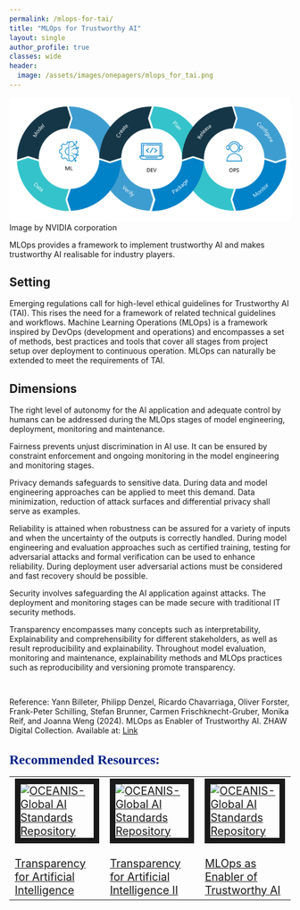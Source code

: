 ```yaml
---
permalink: /mlops-for-tai/
title: "MLOps for Trustworthy AI"
layout: single
author_profile: true
classes: wide
header:
  image: /assets/images/onepagers/mlops_for_tai.png
---
```


<html>
<body>
<p class="image" style="font:6.0px"><img src="/assets/images/onepagers/mlops_for_tai.png" alt="MLOps_Image.png"><br>
Image by NVIDIA corporation</p>

<p class="introduction"><span class="notice--info" style="font: 18.0px">MLOps provides a framework to implement trustworthy AI and makes trustworthy AI realisable for industry players.</span></p>
<h2 ><b>Setting</b></h2>
<p class="p">Emerging regulations call for high-level ethical guidelines for Trustworthy AI (TAI). This rises the need for a framework of related technical guidelines and workflows. Machine Learning Operations (MLOps) is a framework inspired by DevOps (development and operations) and encompasses a set of methods, best practices and tools that cover all stages from project setup over deployment to continuous operation. MLOps can naturally be extended to meet the requirements of TAI.</p>
<h2><b>Dimensions</b></h2>
<p class="p3"><span class="s1">The right level of </span><span class="s2">autonomy</span><span class="s1"> for the AI application and adequate control by humans can be addressed during the MLOps stages of model engineering, deployment, monitoring and maintenance.</span></p>
<p class="p3"><span class="s2">Fairness</span><span class="s1"> prevents unjust discrimination in AI use. It can be ensured by constraint enforcement and ongoing monitoring in the model engineering and monitoring stages.</span></p>
<p class="p3"><span class="s2">Privacy</span><span class="s1"> demands safeguards to sensitive data. During data and model engineering approaches can be applied to meet this demand. Data minimization, reduction of attack surfaces and differential privacy shall serve as examples.</span></p>
<p class="p3"><span class="s2">Reliability</span><span class="s1"> is attained when robustness can be assured for a variety of inputs and when the uncertainty of the outputs is correctly handled. During model engineering and evaluation approaches such as certified training, testing for adversarial attacks and formal verification can be used to enhance reliability. During deployment user adversarial actions must be considered and fast recovery should be possible.</span></p>
<p class="p3"><span class="s2">Security</span><span class="s1"> involves safeguarding the AI application against attacks. The deployment and monitoring stages can be made secure with traditional IT security methods.</span></p>
<p class="p3"><span class="s2">Transparency</span><span class="s1"> encompasses many concepts such as interpretability, Explainability and comprehensibility for different stakeholders, as well as result reproducibility and explainability. Throughout model evaluation, monitoring and maintenance, explainability methods and MLOps practices such as reproducibility and versioning promote transparency.</span></p>
<br>
<p class="p3"><span class="s1">Reference: Yann Billeter, Philipp Denzel, Ricardo Chavarriaga, Oliver Forster, Frank-Peter Schilling, Stefan Brunner, Carmen Frischknecht-Gruber, Monika Reif, and Joanna Weng (2024). MLOps as Enabler of Trustworthy AI. ZHAW Digital Collection. Available at: <a href="https://digitalcollection.zhaw.ch/bitstream/11475/30443/3/2024_Billeter-etal_MLOps-for-Trustworthy-AI_SDS24.pdf"><span class="s3">Link</span></a></span></p>
<br>
<h1 style="margin: 0.0px 0.0px 16.1px 0.0px; font: 24.0px Times; color: #012087; -webkit-text-stroke: #012087"><span class="s1"><b>Recommended Resources:</b></span></h1>
<table style="width:100%;align:center;">
<tr>
<td class="middle" align="left" style="font-size:140%;width:25%;vertical-align:top">
  <a href="ethics/assessment%20tool/ALTAI-The-Assessment-List-for-Trustwor/"><img src="Summary.png" alt="OCEANIS-Global AI Standards Repository" width="25%" border="10"><br><br>Transparency for Artificial Intelligence</a>
</td>
<td class="middle" align="left" style="font-size:140%;width:25%;vertical-align:top">
  <a href="ethics/assessment%20tool/ALTAI-The-Assessment-List-for-Trustwor/"><img src="Summary.png" alt="OCEANIS-Global AI Standards Repository" width="25%" border="10"><br><br>Transparency for Artificial Intelligence II</a>
</td>
<td class="middle" align="left" style="font-size:140%;width:25%;vertical-align:top">
  <a href="https://digitalcollection.zhaw.ch/bitstream/11475/30443/3/2024_Billeter-etal_MLOps-for-Trustworthy-AI_SDS24.pdf"><img src="Paper.png" alt="OCEANIS-Global AI Standards Repository" width="25%" border="10"><br><br>MLOps as Enabler of Trustworthy AI</a>
</td>
</tr>
</table>
<br>
</body>
</html>
